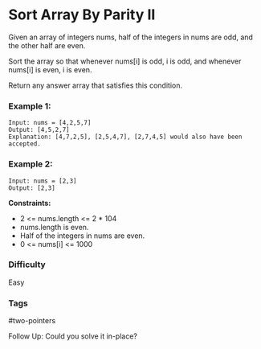 # Sort Array By Parity II

Given an array of integers nums, half of the integers in nums are odd, and the other half are even.

Sort the array so that whenever nums[i] is odd, i is odd, and whenever nums[i] is even, i is even.

Return any answer array that satisfies this condition.

### Example 1:

```
Input: nums = [4,2,5,7]
Output: [4,5,2,7]
Explanation: [4,7,2,5], [2,5,4,7], [2,7,4,5] would also have been accepted.
```

### Example 2:

```
Input: nums = [2,3]
Output: [2,3]
```

**Constraints:**

-   2 <= nums.length <= 2 \* 104
-   nums.length is even.
-   Half of the integers in nums are even.
-   0 <= nums[i] <= 1000

### Difficulty

Easy

### Tags

#two-pointers

Follow Up: Could you solve it in-place?
